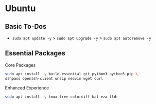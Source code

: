 # Ubuntu

## Basic To-Dos

- `sudo apt update -y` > `sudo apt upgrade -y` > `sudo apt autoremove -y`

## Essential Packages
Core Packages
```bash
sudo apt install -y build-essential git python3 python3-pip \
sshpass openssh-client unzip neovim wget curl
```
Enhanced Experience
```bash
sudo apt install -y tmux tree colordiff bat eza tldr
```
